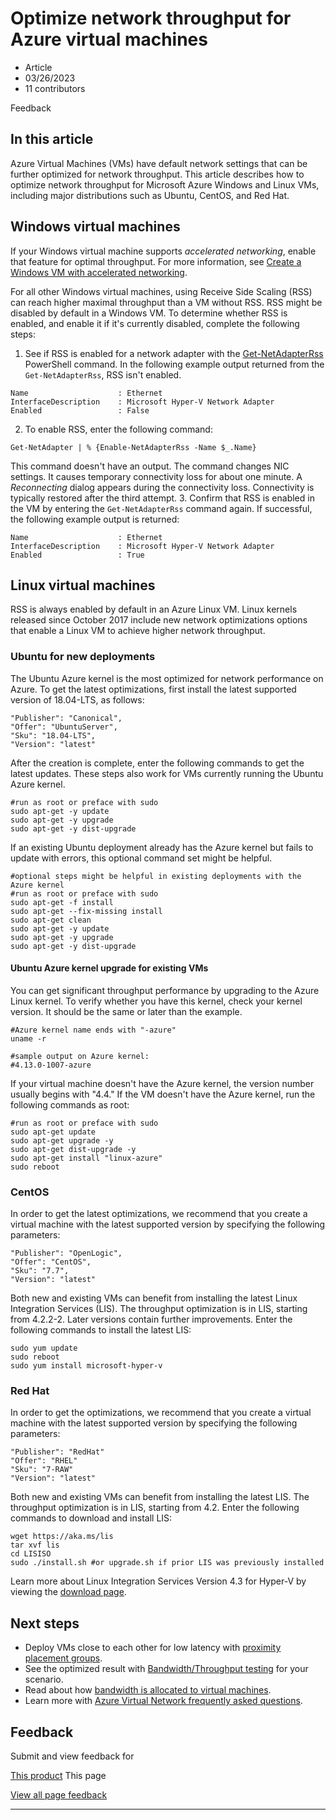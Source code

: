 # Optimize network throughput for Azure virtual machines

* Article
* 03/26/2023
* 11 contributors

Feedback

## In this article

Azure Virtual Machines (VMs) have default network settings that can be further optimized for network throughput. This article describes how to optimize network throughput for Microsoft Azure Windows and Linux VMs, including major distributions such as Ubuntu, CentOS, and Red Hat.

## Windows virtual machines

If your Windows virtual machine supports *accelerated networking*, enable that feature for optimal throughput. For more information, see [Create a Windows VM with accelerated networking](create-vm-accelerated-networking-powershell).

For all other Windows virtual machines, using Receive Side Scaling (RSS) can reach higher maximal throughput than a VM without RSS. RSS might be disabled by default in a Windows VM. To determine whether RSS is enabled, and enable it if it's currently disabled, complete the following steps:

1. See if RSS is enabled for a network adapter with the [Get-NetAdapterRss](/en-us/powershell/module/netadapter/get-netadapterrss) PowerShell command. In the following example output returned from the `Get-NetAdapterRss`, RSS isn't enabled.

```
Name                    : Ethernet
InterfaceDescription    : Microsoft Hyper-V Network Adapter
Enabled                 : False

```
2. To enable RSS, enter the following command:

```
Get-NetAdapter | % {Enable-NetAdapterRss -Name $_.Name}

```

This command doesn't have an output. The command changes NIC settings. It causes temporary connectivity loss for about one minute. A *Reconnecting* dialog appears during the connectivity loss. Connectivity is typically restored after the third attempt.
3. Confirm that RSS is enabled in the VM by entering the `Get-NetAdapterRss` command again. If successful, the following example output is returned:

```
Name                    : Ethernet
InterfaceDescription    : Microsoft Hyper-V Network Adapter
Enabled                 : True

```

## Linux virtual machines

RSS is always enabled by default in an Azure Linux VM. Linux kernels released since October 2017 include new network optimizations options that enable a Linux VM to achieve higher network throughput.

### Ubuntu for new deployments

The Ubuntu Azure kernel is the most optimized for network performance on Azure. To get the latest optimizations, first install the latest supported version of 18.04-LTS, as follows:

```
"Publisher": "Canonical",
"Offer": "UbuntuServer",
"Sku": "18.04-LTS",
"Version": "latest"

```

After the creation is complete, enter the following commands to get the latest updates. These steps also work for VMs currently running the Ubuntu Azure kernel.

```
#run as root or preface with sudo
sudo apt-get -y update
sudo apt-get -y upgrade
sudo apt-get -y dist-upgrade

```

If an existing Ubuntu deployment already has the Azure kernel but fails to update with errors, this optional command set might be helpful.

```
#optional steps might be helpful in existing deployments with the Azure kernel
#run as root or preface with sudo
sudo apt-get -f install
sudo apt-get --fix-missing install
sudo apt-get clean
sudo apt-get -y update
sudo apt-get -y upgrade
sudo apt-get -y dist-upgrade

```

#### Ubuntu Azure kernel upgrade for existing VMs

You can get significant throughput performance by upgrading to the Azure Linux kernel. To verify whether you have this kernel, check your kernel version. It should be the same or later than the example.

```
#Azure kernel name ends with "-azure"
uname -r

#sample output on Azure kernel:
#4.13.0-1007-azure

```

If your virtual machine doesn't have the Azure kernel, the version number usually begins with "4.4." If the VM doesn't have the Azure kernel, run the following commands as root:

```
#run as root or preface with sudo
sudo apt-get update
sudo apt-get upgrade -y
sudo apt-get dist-upgrade -y
sudo apt-get install "linux-azure"
sudo reboot

```

### CentOS

In order to get the latest optimizations, we recommend that you create a virtual machine with the latest supported version by specifying the following parameters:

```
"Publisher": "OpenLogic",
"Offer": "CentOS",
"Sku": "7.7",
"Version": "latest"

```

Both new and existing VMs can benefit from installing the latest Linux Integration Services (LIS). The throughput optimization is in LIS, starting from 4.2.2-2. Later versions contain further improvements. Enter the following
commands to install the latest LIS:

```
sudo yum update
sudo reboot
sudo yum install microsoft-hyper-v

```

### Red Hat

In order to get the optimizations, we recommend that you create a virtual machine with the latest supported version by specifying the following parameters:

```
"Publisher": "RedHat"
"Offer": "RHEL"
"Sku": "7-RAW"
"Version": "latest"

```

Both new and existing VMs can benefit from installing the latest LIS. The throughput optimization is in LIS, starting from 4.2. Enter the following commands to download and install LIS:

```
wget https://aka.ms/lis
tar xvf lis
cd LISISO
sudo ./install.sh #or upgrade.sh if prior LIS was previously installed

```

Learn more about Linux Integration Services Version 4.3 for Hyper-V by viewing the [download page](https://www.microsoft.com/download/details.aspx?id=55106).

## Next steps

* Deploy VMs close to each other for low latency with [proximity placement groups](../virtual-machines/co-location).
* See the optimized result with [Bandwidth/Throughput testing](virtual-network-bandwidth-testing) for your scenario.
* Read about how [bandwidth is allocated to virtual machines](virtual-machine-network-throughput).
* Learn more with [Azure Virtual Network frequently asked questions](virtual-networks-faq).

## Feedback

Submit and view feedback for

[This product](https://feedback.azure.com/d365community/forum/8ae9bf04-8326-ec11-b6e6-000d3a4f0789?c=f2c41334-8326-ec11-b6e6-000d3a4f0789)
This page

[View all page feedback](https://github.com/MicrosoftDocs/azure-docs/issues)

---
